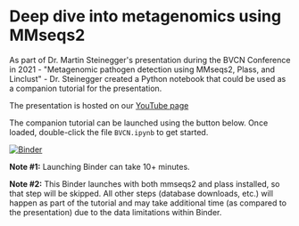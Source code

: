 # Deep dive into metagenomics using MMseqs2
As part of Dr. Martin Steinegger's presentation during the BVCN Conference in 2021 - "Metagenomic pathogen detection using MMseqs2, Plass, and Linclust" - Dr. Steinegger created a Python notebook that could be used as a companion tutorial for the presentation.

The presentation is hosted on our [YouTube page](https://youtu.be/nru9OnlG2zM)

The companion tutorial can be launched using the button below. Once loaded, double-click the file `BVCN.ipynb` to get started.

[![Binder](https://mybinder.org/badge_logo.svg)](https://mybinder.org/v2/gh/biovcnet/steinegger-bvcn-presentation/main?urlpath=lab)

**Note #1:** Launching Binder can take 10+ minutes.

**Note #2:** This Binder launches with both mmseqs2 and plass installed, so that step will be skipped. All other steps (database downloads, etc.) will happen as part of the tutorial and may take additional time (as compared to the presentation) due to the data limitations within Binder.
